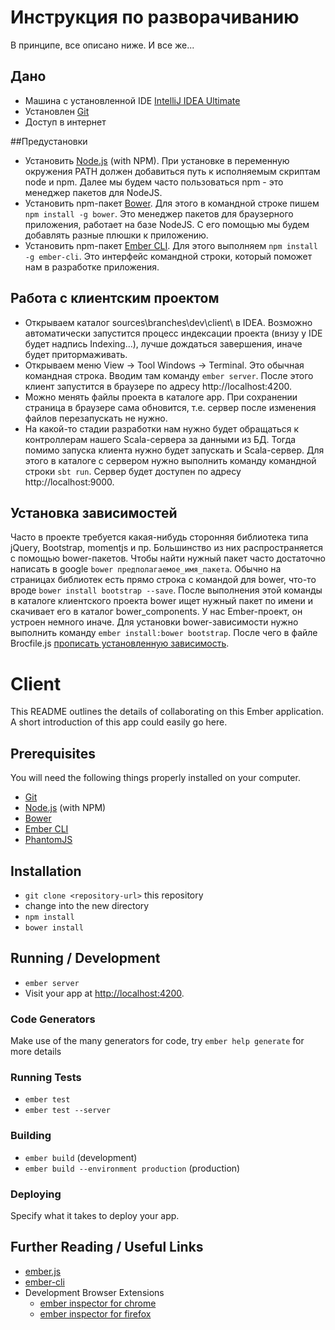 # Инструкция по разворачиванию

В принципе, все описано ниже. И все же...

## Дано

* Машина с установленной IDE [IntelliJ IDEA Ultimate](https://www.jetbrains.com/idea/download/)
* Установлен [Git](http://git-scm.com/)
* Доступ в интернет

##Предустановки

* Установить [Node.js](http://nodejs.org/) (with NPM). 
При установке в переменную окружения PATH должен добавиться путь к исполняемым скриптам node и npm. Далее мы будем часто 
пользоваться npm - это менеджер пакетов для NodeJS. 
* Установить npm-пакет [Bower](http://bower.io/). 
Для этого в командной строке пишем `npm install -g bower`. Это менеджер пакетов для браузерного приложения, работает на 
базе NodeJS. С его помощью мы будем добавлять разные плюшки к приложению.
* Установить npm-пакет [Ember CLI](http://www.ember-cli.com/).
Для этого выполняем `npm install -g ember-cli`. Это интерфейс командной строки, который поможет нам в разработке приложения.
 
## Работа с клиентским проектом 
 
* Открываем каталог sources\branches\dev\client\ в IDEA. Возможно автоматически запустится процесс индексации проекта (внизу
у IDE будет надпись Indexing...), лучше дождаться завершения, иначе будет притормаживать. 
* Открываем меню View -> Tool Windows -> Terminal. Это обычная командная строка. Вводим там команду `ember server`. 
После этого клиент запустится в браузере по адресу http://localhost:4200. 
* Можно менять файлы проекта в каталоге app. При сохранении страница в браузере сама обновится, т.е. сервер после изменения
файлов перезапускать не нужно.
* На какой-то стадии разработки нам нужно будет обращаться к контроллерам нашего Scala-сервера за данными из БД. Тогда 
помимо запуска клиента нужно будет запускать и Scala-сервер. Для этого в каталоге с сервером нужно выполнить команду
командной строки `sbt run`. Сервер будет доступен по адресу http://localhost:9000.

## Установка зависимостей

Часто в проекте требуется какая-нибудь сторонняя библиотека типа jQuery, Bootstrap, momentjs и пр. Большинство из них
распространяется с помощью bower-пакетов. Чтобы найти нужный пакет часто достаточно написать в google 
`bower предполагаемое_имя_пакета`. Обычно на страницах библиотек есть прямо строка с командой для bower, что-то вроде
`bower install bootstrap --save`. После выполнения этой команды в каталоге клиентского проекта bower ищет нужный пакет
по имени и скачивает его в каталог bower_components. У нас Ember-проект, он устроен немного иначе. Для установки 
bower-зависимости нужно выполнить команду `ember install:bower bootstrap`. После чего в файле Brocfile.js [прописать
установленную зависимость](http://www.ember-cli.com/#managing-dependencies). 


# Client

This README outlines the details of collaborating on this Ember application.
A short introduction of this app could easily go here.

## Prerequisites

You will need the following things properly installed on your computer.

* [Git](http://git-scm.com/)
* [Node.js](http://nodejs.org/) (with NPM)
* [Bower](http://bower.io/)
* [Ember CLI](http://www.ember-cli.com/)
* [PhantomJS](http://phantomjs.org/)

## Installation

* `git clone <repository-url>` this repository
* change into the new directory
* `npm install`
* `bower install`

## Running / Development

* `ember server`
* Visit your app at [http://localhost:4200](http://localhost:4200).

### Code Generators

Make use of the many generators for code, try `ember help generate` for more details

### Running Tests

* `ember test`
* `ember test --server`

### Building

* `ember build` (development)
* `ember build --environment production` (production)

### Deploying

Specify what it takes to deploy your app.

## Further Reading / Useful Links

* [ember.js](http://emberjs.com/)
* [ember-cli](http://www.ember-cli.com/)
* Development Browser Extensions
  * [ember inspector for chrome](https://chrome.google.com/webstore/detail/ember-inspector/bmdblncegkenkacieihfhpjfppoconhi)
  * [ember inspector for firefox](https://addons.mozilla.org/en-US/firefox/addon/ember-inspector/)

